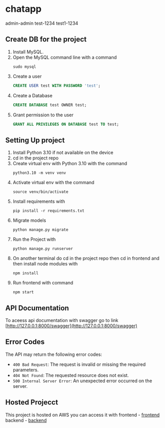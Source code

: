 # chatapp
admin-admin
test-1234
test1-1234

## Create DB for the project
1. Install MySQL.
2. Open the MySQL command line with a command
   ```shell
   sudo mysql
   ```
3. Create a user
   ```SQL
   CREATE USER test WITH PASSWORD 'test';
   ```
4. Create a Database
   ```SQL
   CREATE DATABASE test OWNER test;
   ```
5. Grant permission to the user
   ```SQL
   GRANT ALL PRIVILEGES ON DATABASE test TO test;
   ```


## Setting Up project
1. Install Python 3.10 if not available on the device
2. cd in the project repo
3. Create virtual env with Python 3.10 with the command
   ```shell
   python3.10 -m venv venv
   ```
4. Activate virtual env with the command  
   ```shell
   source venv/bin/activate
   ```
5.  Install requirements with 
    ```shell
    pip install -r requirements.txt
    ```
6.  Migrate models
    ```shell
    python manage.py migrate
    ```
7.  Run the Project with
    ```shell
    python manage.py runserver
    ```
8. On another terminal do cd in the project repo then cd in frontend and then install node modules with
    ```shell
    npm install
    ```
9. Run frontend with command
    ```shell
    npm start
    ```


## API Documentation
To aceess api documentation with swagger go to link 
[http://127.0.0.1:8000/swagger](http://127.0.0.1:8000/swagger)

Error Codes
-----------
The API may return the following error codes:

- `400 Bad Request`: The request is invalid or missing the required parameters.
- `404 Not Found`: The requested resource does not exist.
- `500 Internal Server Error`: An unexpected error occurred on the server.


## Hosted Projecct
This project is hosted on AWS you can access it with
frontend - [frontend](http://ava-chat-frontend.s3-website-us-east-1.amazonaws.com/)
backend - [backend](http://44.204.86.160/)